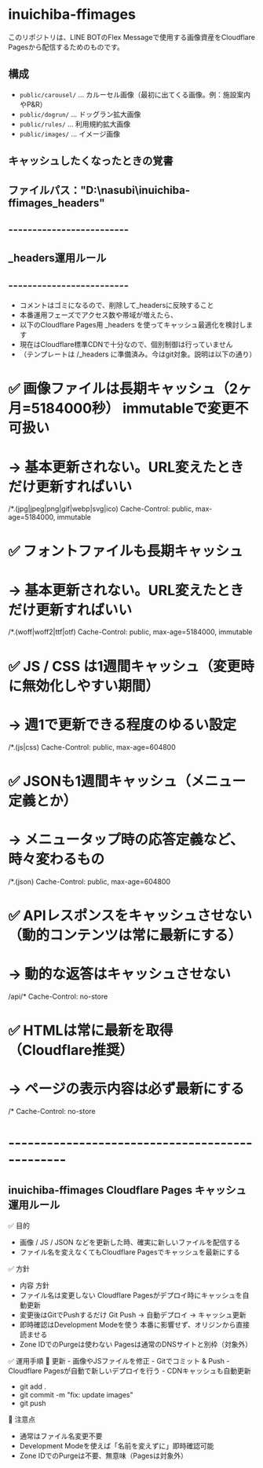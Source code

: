 # inuichiba-ffimages

このリポジトリは、LINE BOTのFlex Messageで使用する画像資産をCloudflare Pagesから配信するためのものです。

## 構成

- `public/carousel/` … カルーセル画像（最初に出てくる画像。例：施設案内やP&R）
- `public/dogrun/`   … ドッグラン拡大画像
- `public/rules/`    … 利用規約拡大画像
- `public/images/`   … イメージ画像



## キャッシュしたくなったときの覚書
## ファイルパス："D:\nasubi\inuichiba-ffimages\_headers"
## -------------------------
## _headers運用ルール
## -------------------------
- コメントはゴミになるので、削除して_headersに反映すること
- 本番運用フェーズでアクセス数や帯域が増えたら、
- 以下のCloudflare Pages用 _headers を使ってキャッシュ最適化を検討します
- 現在はCloudflare標準CDNで十分なので、個別制御は行っていません
- （テンプレートは /_headers に準備済み。今はgit対象。説明は以下の通り）

# ✅ 画像ファイルは長期キャッシュ（2ヶ月=5184000秒） immutableで変更不可扱い
# → 基本更新されない。URL変えたときだけ更新すればいい
/*.(jpg|jpeg|png|gif|webp|svg|ico)
  Cache-Control: public, max-age=5184000, immutable

# ✅ フォントファイルも長期キャッシュ
# → 基本更新されない。URL変えたときだけ更新すればいい
/*.(woff|woff2|ttf|otf)
  Cache-Control: public, max-age=5184000, immutable

# ✅ JS / CSS は1週間キャッシュ（変更時に無効化しやすい期間）
# → 週1で更新できる程度のゆるい設定
/*.(js|css)
  Cache-Control: public, max-age=604800

# ✅ JSONも1週間キャッシュ（メニュー定義とか） 
# → メニュータップ時の応答定義など、時々変わるもの
/*.(json)
  Cache-Control: public, max-age=604800

# ✅ APIレスポンスをキャッシュさせない（動的コンテンツは常に最新にする）
# → 動的な返答はキャッシュさせない
/api/*
  Cache-Control: no-store

# ✅ HTMLは常に最新を取得（Cloudflare推奨）
# → ページの表示内容は必ず最新にする
/*
  Cache-Control: no-store


# -----------------------------------------------
## inuichiba-ffimages Cloudflare Pages キャッシュ運用ルール 

✅ 目的
- 画像 / JS / JSON などを更新した時、確実に新しいファイルを配信する
- ファイル名を変えなくてもCloudflare Pagesでキャッシュを最新にする

✅ 方針
- 内容	                             方針
- ファイル名は変更しない            	 Cloudflare Pagesがデプロイ時にキャッシュを自動更新
- 変更後はGitでPushするだけ	          Git Push → 自動デプロイ → キャッシュ更新
- 即時確認はDevelopment Modeを使う	  本番に影響せず、オリジンから直接読ませる
- Zone IDでのPurgeは使わない	        Pagesは通常のDNSサイトと別枠（対象外）

✅ 運用手順
🔹 更新
    - 画像やJSファイルを修正
    - Gitでコミット & Push
    - Cloudflare Pagesが自動で新しいデプロイを行う
    - CDNキャッシュも自動更新
- git add .
- git commit -m "fix: update images"
- git push

🔹 注意点
- 通常はファイル名変更不要
- Development Modeを使えば「名前を変えずに」即時確認可能
- Zone IDでのPurgeは不要、無意味（Pagesは対象外）



  
